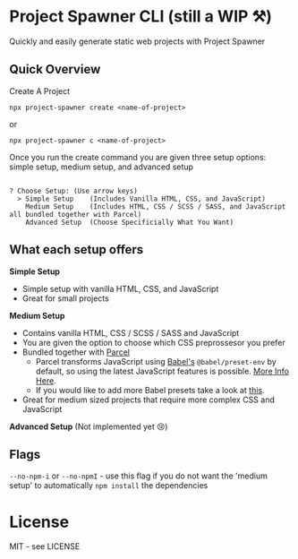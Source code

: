 # Project Spawner CLI (still a WIP ⚒)

Quickly and easily generate static web projects with Project Spawner

## Quick Overview
Create A Project
```shell
npx project-spawner create <name-of-project>
```
or
```shell
npx project-spawner c <name-of-project>
```

Once you run the create command you are given three setup options: simple setup, medium setup, and advanced setup
```shell

? Choose Setup: (Use arrow keys)
  > Simple Setup    (Includes Vanilla HTML, CSS, and JavaScript)
    Medium Setup    (Includes HTML, CSS / SCSS / SASS, and JavaScript all bundled together with Parcel)
    Advanced Setup  (Choose Specificially What You Want)
```
## What each setup offers
**Simple Setup**
* Simple setup with vanilla HTML, CSS, and JavaScript
* Great for small projects

**Medium Setup**
* Contains vanilla HTML, CSS / SCSS / SASS and JavaScript
* You are given the option to choose which CSS preprossesor you prefer
* Bundled together with [Parcel](https://parceljs.org/)
  * Parcel transforms JavaScript using [Babel's](https://babeljs.io/docs/en/babel-preset-env) `@babel/preset-env` by default, so using the latest JavaScript features is possible. [More Info Here](https://parceljs.org/javascript.html#default-babel-transforms).
  * If you would like to add more Babel presets take a look at [this](https://parceljs.org/javascript.html#babel).
* Great for medium sized projects that require more complex CSS and JavaScript

**Advanced Setup** (Not implemented yet 😢)


## Flags
`--no-npm-i` or `--no-npmI` - use this flag if you do not want the 'medium setup' to automatically `npm install` the dependencies


# License

MIT - see LICENSE

